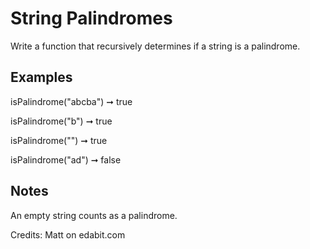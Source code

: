 # String Palindromes

Write a function that recursively determines if a string is a palindrome.

## Examples

isPalindrome("abcba") ➞ true

isPalindrome("b") ➞ true

isPalindrome("") ➞ true

isPalindrome("ad") ➞ false

## Notes

An empty string counts as a palindrome.

Credits: Matt on edabit.com
